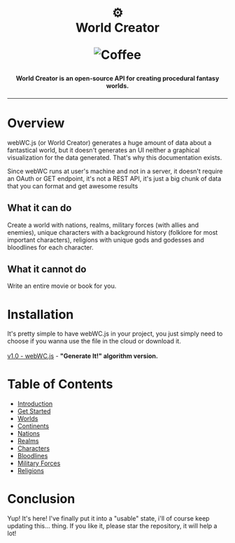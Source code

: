 <h1 align="center">
  ⚙️<br>World Creator
  
  ![Coffee](https://img.shields.io/badge/%C3%89%20tudo%20culpa-do%20caf%C3%A9-brown?style=for-the-badge)
</h1>

<h4 align="center">
  World Creator is an open-source API for creating procedural fantasy worlds.
</h4>
<h4 align="center"></h4>

---

# Overview
webWC.js (or World Creator) generates a huge amount of data about a fantastical world, but it doesn't generates an UI neither a graphical visualization for the data generated. That's why this documentation exists.

Since webWC runs at user's machine and not in a server, it doesn't require an OAuth or GET endpoint, it's not a REST API, it's just a big chunk of data that you can format and get awesome results

<h2>What it can do</h2>
Create a world with nations, realms, military forces (with allies and enemies), unique characters with a background history (folklore for most important characters), religions with unique gods and godesses and bloodlines for each character.

<h2>What it cannot do</h2>
Write an entire movie or book for you.

# Installation
It's pretty simple to have webWC.js in your project, you just simply need to choose if you wanna use the file in the cloud or download it.
<br><br>[v1.0 - webWC.js](https://firebasestorage.googleapis.com/v0/b/worldcreatorjs.appspot.com/o/v1.0%2FwebWC.js?alt=media) - <strong>"Generate It!" algorithm version.</strong>
  
# Table of Contents
* [Introduction](https://github.com/matjsilva/worldcreator/wiki/Introduction)
* [Get Started](https://github.com/matjsilva/worldcreator/wiki/Get-Started)
* [Worlds](https://github.com/matjsilva/worldcreator/wiki/Worlds)
* [Continents](https://github.com/matjsilva/worldcreator/wiki/Continents)
* [Nations](https://github.com/matjsilva/worldcreator/wiki/Nations)
* [Realms](https://github.com/matjsilva/worldcreator/wiki/Realms)
* [Characters](https://github.com/matjsilva/worldcreator/wiki/Characters)
* [Bloodlines](https://github.com/matjsilva/worldcreator/wiki/Bloodlines)
* [Military Forces](https://github.com/matjsilva/worldcreator/wiki/Military-Forces)
* [Religions](https://github.com/matjsilva/worldcreator/wiki/Religions)

# Conclusion
Yup! It's here! I've finally put it into a "usable" state, i'll of course keep updating this... thing. If you like it, please star the repository, it will help a lot!
